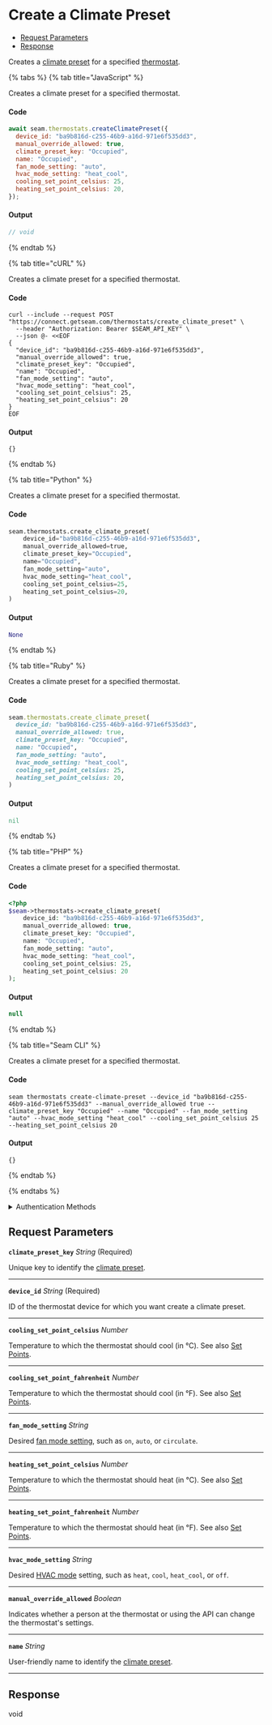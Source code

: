 # Create a Climate Preset

- [Request Parameters](#request-parameters)
- [Response](#response)

Creates a [climate preset](../../capability-guides/thermostats/creating-and-managing-climate-presets/README.md) for a specified [thermostat](https://docs.seam.co/latest/capability-guides/thermostats).


{% tabs %}
{% tab title="JavaScript" %}

Creates a climate preset for a specified thermostat.

#### Code

```javascript
await seam.thermostats.createClimatePreset({
  device_id: "ba9b816d-c255-46b9-a16d-971e6f535dd3",
  manual_override_allowed: true,
  climate_preset_key: "Occupied",
  name: "Occupied",
  fan_mode_setting: "auto",
  hvac_mode_setting: "heat_cool",
  cooling_set_point_celsius: 25,
  heating_set_point_celsius: 20,
});
```

#### Output

```javascript
// void
```
{% endtab %}

{% tab title="cURL" %}

Creates a climate preset for a specified thermostat.

#### Code

```curl
curl --include --request POST "https://connect.getseam.com/thermostats/create_climate_preset" \
  --header "Authorization: Bearer $SEAM_API_KEY" \
  --json @- <<EOF
{
  "device_id": "ba9b816d-c255-46b9-a16d-971e6f535dd3",
  "manual_override_allowed": true,
  "climate_preset_key": "Occupied",
  "name": "Occupied",
  "fan_mode_setting": "auto",
  "hvac_mode_setting": "heat_cool",
  "cooling_set_point_celsius": 25,
  "heating_set_point_celsius": 20
}
EOF
```

#### Output

```curl
{}
```
{% endtab %}

{% tab title="Python" %}

Creates a climate preset for a specified thermostat.

#### Code

```python
seam.thermostats.create_climate_preset(
    device_id="ba9b816d-c255-46b9-a16d-971e6f535dd3",
    manual_override_allowed=true,
    climate_preset_key="Occupied",
    name="Occupied",
    fan_mode_setting="auto",
    hvac_mode_setting="heat_cool",
    cooling_set_point_celsius=25,
    heating_set_point_celsius=20,
)
```

#### Output

```python
None
```
{% endtab %}

{% tab title="Ruby" %}

Creates a climate preset for a specified thermostat.

#### Code

```ruby
seam.thermostats.create_climate_preset(
  device_id: "ba9b816d-c255-46b9-a16d-971e6f535dd3",
  manual_override_allowed: true,
  climate_preset_key: "Occupied",
  name: "Occupied",
  fan_mode_setting: "auto",
  hvac_mode_setting: "heat_cool",
  cooling_set_point_celsius: 25,
  heating_set_point_celsius: 20,
)
```

#### Output

```ruby
nil
```
{% endtab %}

{% tab title="PHP" %}

Creates a climate preset for a specified thermostat.

#### Code

```php
<?php
$seam->thermostats->create_climate_preset(
    device_id: "ba9b816d-c255-46b9-a16d-971e6f535dd3",
    manual_override_allowed: true,
    climate_preset_key: "Occupied",
    name: "Occupied",
    fan_mode_setting: "auto",
    hvac_mode_setting: "heat_cool",
    cooling_set_point_celsius: 25,
    heating_set_point_celsius: 20
);
```

#### Output

```php
null
```
{% endtab %}

{% tab title="Seam CLI" %}

Creates a climate preset for a specified thermostat.

#### Code

```seam_cli
seam thermostats create-climate-preset --device_id "ba9b816d-c255-46b9-a16d-971e6f535dd3" --manual_override_allowed true --climate_preset_key "Occupied" --name "Occupied" --fan_mode_setting "auto" --hvac_mode_setting "heat_cool" --cooling_set_point_celsius 25 --heating_set_point_celsius 20
```

#### Output

```seam_cli
{}
```
{% endtab %}

{% endtabs %}


<details>

<summary>Authentication Methods</summary>

- API key
- Client session token
- Personal access token
  <br>Must also include the `seam-workspace` header in the request.

To learn more, see [Authentication](https://docs.seam.co/latest/api/authentication).
</details>

## Request Parameters

**`climate_preset_key`** *String* (Required)

Unique key to identify the [climate preset](../../capability-guides/thermostats/creating-and-managing-climate-presets/README.md).

---

**`device_id`** *String* (Required)

ID of the thermostat device for which you want create a climate preset.

---

**`cooling_set_point_celsius`** *Number*

Temperature to which the thermostat should cool (in °C). See also [Set Points](../../capability-guides/thermostats/understanding-thermostat-concepts/set-points.md).

---

**`cooling_set_point_fahrenheit`** *Number*

Temperature to which the thermostat should cool (in °F). See also [Set Points](../../capability-guides/thermostats/understanding-thermostat-concepts/set-points.md).

---

**`fan_mode_setting`** *String*

Desired [fan mode setting](https://docs.seam.co/latest/capability-guides/thermostats/configure-current-climate-settings#fan-mode-settings), such as `on`, `auto`, or `circulate`.

---

**`heating_set_point_celsius`** *Number*

Temperature to which the thermostat should heat (in °C). See also [Set Points](../../capability-guides/thermostats/understanding-thermostat-concepts/set-points.md).

---

**`heating_set_point_fahrenheit`** *Number*

Temperature to which the thermostat should heat (in °F). See also [Set Points](../../capability-guides/thermostats/understanding-thermostat-concepts/set-points.md).

---

**`hvac_mode_setting`** *String*

Desired [HVAC mode](../../capability-guides/thermostats/understanding-thermostat-concepts/hvac-mode.md) setting, such as `heat`, `cool`, `heat_cool`, or `off`.

---

**`manual_override_allowed`** *Boolean*

Indicates whether a person at the thermostat or using the API can change the thermostat's settings.

---

**`name`** *String*

User-friendly name to identify the [climate preset](../../capability-guides/thermostats/creating-and-managing-climate-presets/README.md).

---


## Response

void
